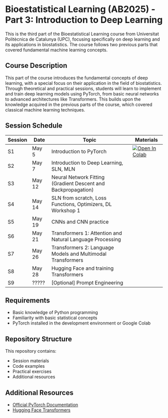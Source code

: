 # Bioestatistical Learning (AB2025) - Part 3: Introduction to Deep Learning

This is the third part of the Bioestatistical Learning course from Universitat Politècnica de Catalunya (UPC), focusing specifically on deep learning and its applications in biostatistics. The course follows two previous parts that covered fundamental machine learning concepts.

## Course Description

This part of the course introduces the fundamental concepts of deep learning, with a special focus on their application in the field of biostatistics. Through theoretical and practical sessions, students will learn to implement and train deep learning models using PyTorch, from basic neural networks to advanced architectures like Transformers. This builds upon the knowledge acquired in the previous parts of the course, which covered classical machine learning techniques.

## Session Schedule

| Session | Date | Topic | Materials |
|--------|-------|------|-----------|
| S1 | May 5 | Introduction to PyTorch | [![Open In Colab](https://colab.research.google.com/assets/colab-badge.svg)](https://colab.research.google.com/github/santialferez/AB2025/blob/main/S1/intro_pytorch_AB2025_est.ipynb) |
| S2 | May 7 | Introduction to Deep Learning, SLN, MLN | |
| S3 | May 12 | Neural Network Fitting (Gradient Descent and Backpropagation) | |
| S4 | May 14 | SLN from scratch, Loss Functions, Optimizers, DL Workshop 1 | |
| S5 | May 19 | CNNs and CNN practice | |
| S6 | May 21 | Transformers 1: Attention and Natural Language Processing | |
| S7 | May 26 | Transformers 2: Language Models and Multimodal Transformers | |
| S8 | May 28 | Hugging Face and training Transformers | |
| S9 | ????? | [Optional] Prompt Engineering | |

## Requirements

- Basic knowledge of Python programming
- Familiarity with basic statistical concepts
- PyTorch installed in the development environment or Google Colab

## Repository Structure

This repository contains:
- Session materials
- Code examples
- Practical exercises
- Additional resources

## Additional Resources

- [Official PyTorch Documentation](https://pytorch.org/docs/stable/index.html)
- [Hugging Face Transformers](https://huggingface.co/docs/transformers/index)